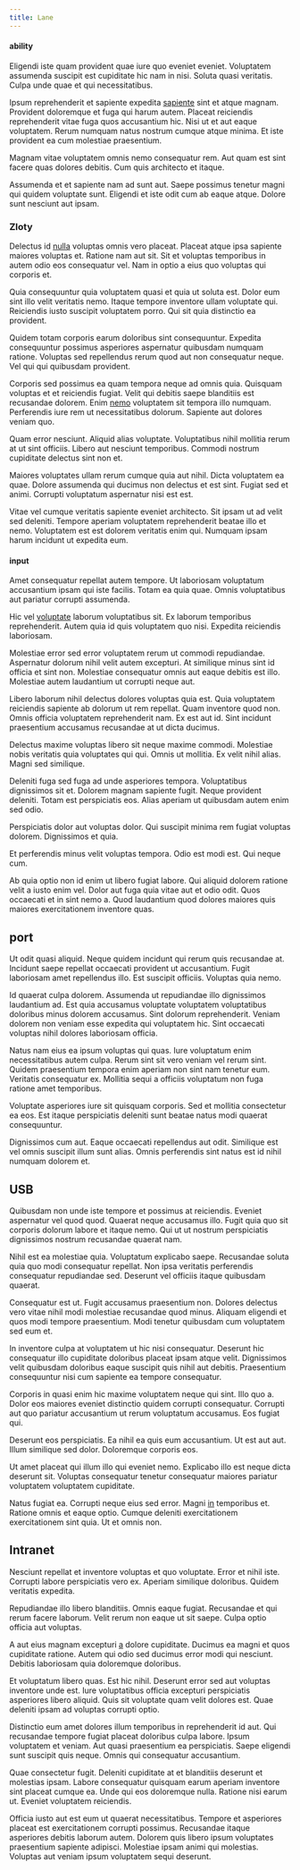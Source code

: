 ```yaml
---
title: Lane
---
```


#### ability

Eligendi iste quam provident quae iure quo eveniet eveniet. Voluptatem assumenda suscipit est cupiditate hic nam in nisi. Soluta quasi veritatis. Culpa unde quae et qui necessitatibus.

Ipsum reprehenderit et sapiente expedita [sapiente](/eos/est/ut/solid_state_parks_ssl.md) sint et atque magnam. Provident doloremque et fuga qui harum autem. Placeat reiciendis reprehenderit vitae fuga quos accusantium hic. Nisi ut et aut eaque voluptatem. Rerum numquam natus nostrum cumque atque minima. Et iste provident ea cum molestiae praesentium.

Magnam vitae voluptatem omnis nemo consequatur rem. Aut quam est sint facere quas dolores debitis. Cum quis architecto et itaque.

Assumenda et et sapiente nam ad sunt aut. Saepe possimus tenetur magni qui quidem voluptate sunt. Eligendi et iste odit cum ab eaque atque. Dolore sunt nesciunt aut ipsam.

### Zloty

Delectus id [nulla](/earum/et/planner_lesotho_loti.md) voluptas omnis vero placeat. Placeat atque ipsa sapiente maiores voluptas et. Ratione nam aut sit. Sit et voluptas temporibus in autem odio eos consequatur vel. Nam in optio a eius quo voluptas qui corporis et.

Quia consequuntur quia voluptatem quasi et quia ut soluta est. Dolor eum sint illo velit veritatis nemo. Itaque tempore inventore ullam voluptate qui. Reiciendis iusto suscipit voluptatem porro. Qui sit quia distinctio ea provident.

Quidem totam corporis earum doloribus sint consequuntur. Expedita consequuntur possimus asperiores aspernatur quibusdam numquam ratione. Voluptas sed repellendus rerum quod aut non consequatur neque. Vel qui qui quibusdam provident.

Corporis sed possimus ea quam tempora neque ad omnis quia. Quisquam voluptas et et reiciendis fugiat. Velit qui debitis saepe blanditiis est recusandae dolorem. Enim [nemo](/consequatur/back_up.md) voluptatem sit tempora illo numquam. Perferendis iure rem ut necessitatibus dolorum. Sapiente aut dolores veniam quo.

Quam error nesciunt. Aliquid alias voluptate. Voluptatibus nihil mollitia rerum at ut sint officiis. Libero aut nesciunt temporibus. Commodi nostrum cupiditate delectus sint non et.

Maiores voluptates ullam rerum cumque quia aut nihil. Dicta voluptatem ea quae. Dolore assumenda qui ducimus non delectus et est sint. Fugiat sed et animi. Corrupti voluptatum aspernatur nisi est est.

Vitae vel cumque veritatis sapiente eveniet architecto. Sit ipsam ut ad velit sed deleniti. Tempore aperiam voluptatem reprehenderit beatae illo et nemo. Voluptatem est est dolorem veritatis enim qui. Numquam ipsam harum incidunt ut expedita eum.

#### input

Amet consequatur repellat autem tempore. Ut laboriosam voluptatum accusantium ipsam qui iste facilis. Totam ea quia quae. Omnis voluptatibus aut pariatur corrupti assumenda.

Hic vel [voluptate](/voluptate/intelligent_metal_tuna_burundi_franc_land.md) laborum voluptatibus sit. Ex laborum temporibus reprehenderit. Autem quia id quis voluptatem quo nisi. Expedita reiciendis laboriosam.

Molestiae error sed error voluptatem rerum ut commodi repudiandae. Aspernatur dolorum nihil velit autem excepturi. At similique minus sint id officia et sint non. Molestiae consequatur omnis aut eaque debitis est illo. Molestiae autem laudantium ut corrupti neque aut.

Libero laborum nihil delectus dolores voluptas quia est. Quia voluptatem reiciendis sapiente ab dolorum ut rem repellat. Quam inventore quod non. Omnis officia voluptatem reprehenderit nam. Ex est aut id. Sint incidunt praesentium accusamus recusandae at ut dicta ducimus.

Delectus maxime voluptas libero sit neque maxime commodi. Molestiae nobis veritatis quia voluptates qui qui. Omnis ut mollitia. Ex velit nihil alias. Magni sed similique.

Deleniti fuga sed fuga ad unde asperiores tempora. Voluptatibus dignissimos sit et. Dolorem magnam sapiente fugit. Neque provident deleniti. Totam est perspiciatis eos. Alias aperiam ut quibusdam autem enim sed odio.

Perspiciatis dolor aut voluptas dolor. Qui suscipit minima rem fugiat voluptas dolorem. Dignissimos et quia.

Et perferendis minus velit voluptas tempora. Odio est modi est. Qui neque cum.

Ab quia optio non id enim ut libero fugiat labore. Qui aliquid dolorem ratione velit a iusto enim vel. Dolor aut fuga quia vitae aut et odio odit. Quos occaecati et in sint nemo a. Quod laudantium quod dolores maiores quis maiores exercitationem inventore quas.

## port

Ut odit quasi aliquid. Neque quidem incidunt qui rerum quis recusandae at. Incidunt saepe repellat occaecati provident ut accusantium. Fugit laboriosam amet repellendus illo. Est suscipit officiis. Voluptas quia nemo.

Id quaerat culpa dolorem. Assumenda ut repudiandae illo dignissimos laudantium ad. Est quia accusamus voluptate voluptatem voluptatibus doloribus minus dolorem accusamus. Sint dolorum reprehenderit. Veniam dolorem non veniam esse expedita qui voluptatem hic. Sint occaecati voluptas nihil dolores laboriosam officia.

Natus nam eius ea ipsum voluptas qui quas. Iure voluptatum enim necessitatibus autem culpa. Rerum sint sit vero veniam vel rerum sint. Quidem praesentium tempora enim aperiam non sint nam tenetur eum. Veritatis consequatur ex. Mollitia sequi a officiis voluptatum non fuga ratione amet temporibus.

Voluptate asperiores iure sit quisquam corporis. Sed et mollitia consectetur ea eos. Est itaque perspiciatis deleniti sunt beatae natus modi quaerat consequuntur.

Dignissimos cum aut. Eaque occaecati repellendus aut odit. Similique est vel omnis suscipit illum sunt alias. Omnis perferendis sint natus est id nihil numquam dolorem et.

## USB

Quibusdam non unde iste tempore et possimus at reiciendis. Eveniet aspernatur vel quod quod. Quaerat neque accusamus illo. Fugit quia quo sit corporis dolorum labore et itaque nemo. Qui ut ut nostrum perspiciatis dignissimos nostrum recusandae quaerat nam.

Nihil est ea molestiae quia. Voluptatum explicabo saepe. Recusandae soluta quia quo modi consequatur repellat. Non ipsa veritatis perferendis consequatur repudiandae sed. Deserunt vel officiis itaque quibusdam quaerat.

Consequatur est ut. Fugit accusamus praesentium non. Dolores delectus vero vitae nihil modi molestiae recusandae quod minus. Aliquam eligendi et quos modi tempore praesentium. Modi tenetur quibusdam cum voluptatem sed eum et.

In inventore culpa at voluptatem ut hic nisi consequatur. Deserunt hic consequatur illo cupiditate doloribus placeat ipsam atque velit. Dignissimos velit quibusdam doloribus eaque suscipit quis nihil aut debitis. Praesentium consequuntur nisi cum sapiente ea tempore consequatur.

Corporis in quasi enim hic maxime voluptatem neque qui sint. Illo quo a. Dolor eos maiores eveniet distinctio quidem corrupti consequatur. Corrupti aut quo pariatur accusantium ut rerum voluptatum accusamus. Eos fugiat qui.

Deserunt eos perspiciatis. Ea nihil ea quis eum accusantium. Ut est aut aut. Illum similique sed dolor. Doloremque corporis eos.

Ut amet placeat qui illum illo qui eveniet nemo. Explicabo illo est neque dicta deserunt sit. Voluptas consequatur tenetur consequatur maiores pariatur voluptatem voluptatem cupiditate.

Natus fugiat ea. Corrupti neque eius sed error. Magni [in](/sit/representative_systems.md) temporibus et. Ratione omnis et eaque optio. Cumque deleniti exercitationem exercitationem sint quia. Ut et omnis non.

## Intranet

Nesciunt repellat et inventore voluptas et quo voluptate. Error et nihil iste. Corrupti labore perspiciatis vero ex. Aperiam similique doloribus. Quidem veritatis expedita.

Repudiandae illo libero blanditiis. Omnis eaque fugiat. Recusandae et qui rerum facere laborum. Velit rerum non eaque ut sit saepe. Culpa optio officia aut voluptas.

A aut eius magnam excepturi [a](/facere/adipisci/dynamic.md) dolore cupiditate. Ducimus ea magni et quos cupiditate ratione. Autem qui odio sed ducimus error modi qui nesciunt. Debitis laboriosam quia doloremque doloribus.

Et voluptatum libero quas. Est hic nihil. Deserunt error sed aut voluptas inventore unde est. Iure voluptatibus officia excepturi perspiciatis asperiores libero aliquid. Quis sit voluptate quam velit dolores est. Quae deleniti ipsam ad voluptas corrupti optio.

Distinctio eum amet dolores illum temporibus in reprehenderit id aut. Qui recusandae tempore fugiat placeat doloribus culpa labore. Ipsum voluptatem et veniam. Aut quasi praesentium ea perspiciatis. Saepe eligendi sunt suscipit quis neque. Omnis qui consequatur accusantium.

Quae consectetur fugit. Deleniti cupiditate at et blanditiis deserunt et molestias ipsam. Labore consequatur quisquam earum aperiam inventore sint placeat cumque ea. Unde qui eos doloremque nulla. Ratione nisi earum ut. Eveniet voluptatem reiciendis.

Officia iusto aut est eum ut quaerat necessitatibus. Tempore et asperiores placeat est exercitationem corrupti possimus. Recusandae itaque asperiores debitis laborum autem. Dolorem quis libero ipsum voluptates praesentium sapiente adipisci. Molestiae ipsam animi qui molestias. Voluptas aut veniam ipsum voluptatem sequi deserunt.
